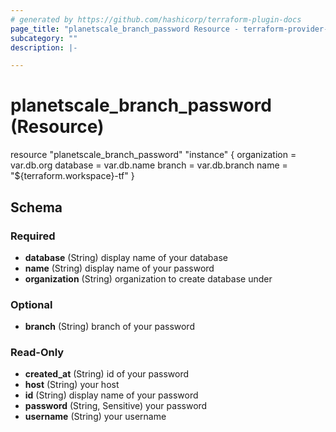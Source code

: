 ```yaml
---
# generated by https://github.com/hashicorp/terraform-plugin-docs
page_title: "planetscale_branch_password Resource - terraform-provider-planetscale"
subcategory: ""
description: |-

---
```


# planetscale_branch_password (Resource)


resource "planetscale_branch_password" "instance" {
organization  = var.db.org
database      = var.db.name
branch        = var.db.branch
name          = "${terraform.workspace}-tf"
}


<!-- schema generated by tfplugindocs -->
## Schema

### Required

- **database** (String) display name of your database
- **name** (String) display name of your password
- **organization** (String) organization to create database under

### Optional

- **branch** (String) branch of your password

### Read-Only

- **created_at** (String) id of your password
- **host** (String) your host
- **id** (String) display name of your password
- **password** (String, Sensitive) your password
- **username** (String) your username


